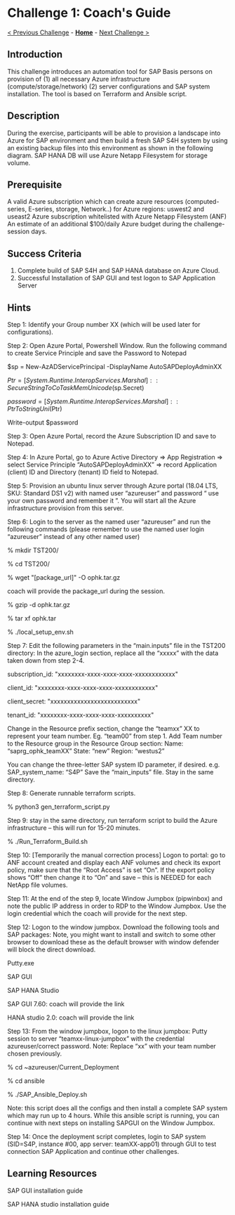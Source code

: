 # Challenge 1: Coach's Guide

[< Previous Challenge](./00-prereqs.md) - **[Home](README.md)** - [Next Challenge >](./02-acr.md)

## Introduction

This challenge introduces an automation tool for SAP Basis persons on provision of (1) all necessary Azure infrastructure (compute/storage/network) (2) server configurations and SAP system installation. The tool is based on Terraform and Ansible script.

## Description

During the exercise, participants will be able to provision a landscape into Azure for SAP environment and then build a fresh SAP S4H system by using an existing backup files into this environment as shown in the following diagram. SAP HANA DB will use Azure Netapp Filesystem for storage volume. 

## Prerequisite

A valid Azure subscription which can create azure resources (computed-series, E-series, storage, Network..) for Azure regions: uswest2 and useast2
Azure subscription whitelisted with Azure Netapp Filesystem (ANF)
An estimate of an additional $100/daily Azure budget during the challenge-session days.
 
## Success Criteria
1.	Complete build of SAP S4H and SAP HANA database on Azure Cloud.
2.	Successful Installation of SAP GUI and test logon to SAP Application Server

## Hints
 
Step 1: Identify your Group number XX (which will be used later for configurations).

Step 2: Open Azure Portal, Powershell Window. Run the following command to create Service Principle and save the Password to Notepad

$sp = New-AzADServicePrincipal -DisplayName AutoSAPDeployAdminXX

$Ptr = [System.Runtime.InteropServices.Marshal]::SecureStringToCoTaskMemUnicode($sp.Secret)

$password = [System.Runtime.InteropServices.Marshal]::PtrToStringUni($Ptr)

Write-output $password
 
Step 3: Open Azure Portal, record the Azure Subscription ID and save to Notepad.

Step 4: In Azure Portal, go to Azure Active Directory => App Registration => select Service Principle “AutoSAPDeployAdminXX” => record Application (client) ID and Directory (tenant) ID field to Notepad.
 
Step 5: Provision an ubuntu linux server through Azure portal (18.04 LTS, SKU: Standard DS1 v2) with named user “azureuser” and password “ use your own password and remember it ”. You will start all the Azure infrastructure provision from this server.

Step 6: Login to the server as the named user “azureuser” and run the following commands (please remember to use the named user login “azureuser” instead of any other named user)

% mkdir TST200/

% cd TST200/

% wget "[package_url]" -O ophk.tar.gz

coach will provide the package_url during the session.

% gzip -d ophk.tar.gz

% tar xf ophk.tar

% ./local_setup_env.sh


Step 7: Edit the following parameters in the “main.inputs” file in the TST200 directory: In the azure_login section, replace all the “xxxxx” with the data taken down from step 2-4.

subscription_id: "xxxxxxxx-xxxx-xxxx-xxxx-xxxxxxxxxxxx"

client_id: "xxxxxxxx-xxxx-xxxx-xxxx-xxxxxxxxxxxx"

client_secret: "xxxxxxxxxxxxxxxxxxxxxxxxxx"

tenant_id: "xxxxxxxx-xxxx-xxxx-xxxx-xxxxxxxxxx"

Change in the Resource prefix section, change the “teamxx” XX to represent your team number. Eg. “team00” from step 1. Add Team number to the Resource group in the Resource Group section: Name: “saprg_ophk_teamXX” State: “new” Region: “westus2”

You can change the three-letter SAP system ID parameter, if desired. e.g. SAP_system_name: “S4P” Save the “main_inputs” file. Stay in the same directory.

Step 8: Generate runnable terraform scripts.

% python3 gen_terraform_script.py

Step 9: stay in the same directory, run terraform script to build the Azure infrastructure – this will run for 15-20 minutes.

% ./Run_Terraform_Build.sh
 
Step 10: [Temporarily the manual correction process] Logon to portal: go to ANF account created and display each ANF volumes and check its export policy, make sure that the “Root Access” is set “On”. If the export policy shows “Off” then change it to “On” and save – this is NEEDED for each NetApp file volumes.
 
Step 11: At the end of the step 9, locate Window Jumpbox (pipwinbox) and note the public IP address in order to RDP to the Window Jumpbox. Use the login credential which the coach will provide for the next step.

Step 12: Logon to the window jumpbox. Download the following tools and SAP packages: Note, you might want to install and switch to some other browser to download these as the default browser with window defender will block the direct download.

Putty.exe

SAP GUI

SAP HANA Studio

SAP GUI 7.60: coach will provide the link

HANA studio 2.0: coach will provide the link

Step 13: From the window jumpbox, logon to the linux jumpbox: Putty session to server “teamxx-linux-jumpbox” with the credential azureuser/correct password. Note: Replace “xx” with your team number chosen previously.

% cd ~azureuser/Current_Deployment

% cd ansible

% ./SAP_Ansible_Deploy.sh

Note: this script does all the configs and then install a complete SAP system which may run up to 4 hours. While this ansible script is running, you can continue with next steps on installing SAPGUI on the Window Jumpbox.

Step 14: Once the deployment script completes, login to SAP system (SID=S4P, instance #00, app server: teamXX-app01) through GUI to test connection SAP Application and continue other challenges.

## Learning Resources

SAP GUI installation guide

SAP HANA studio installation guide
